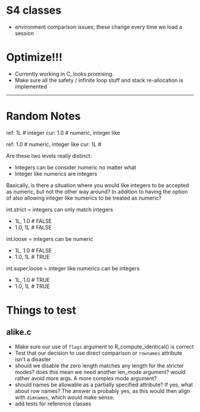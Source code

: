 # S4 classes

* environment comparison issues; these change every time we load a session

# Optimize!!!

* Currently working in C, looks promising.
* Make sure all the safety / infinite loop stuff and stack re-allocation is implemented


---
# Random Notes

ref: 1L   # integer
cur: 1.0  # numeric, integer like

ref: 1.0  # numeric, integer like
cur: 1L   # 

Are these two levels really distinct:
- Integers can be consider numeric no matter what
- Integer like numerics are integers

Basically, is there a situation where you would like integers to be accepted as
numeric, but not the other way around?  In addition to having the option of also
allowing integer like numerics to be treated as numeric?

int.strict = integers can only match integers

* 1L, 1.0 # FALSE
* 1.0, 1L # FALSE

int.loose = integers can be numeric

* 1L, 1.0 # FALSE
* 1.0, 1L # TRUE

int.super.loose = integer like numerics can be integers

* 1L, 1.0 # TRUE
* 1.0, 1L # TRUE

# Things to test

## alike.c

* Make sure our use of `flags` argument to R_compute_identical() is correct
* Test that our decision to use direct comparison or `rownames` attribute isn't
  a disaster
* should we disable the zero length matches any length for the stricter modes?
  does this mean we need another len_mode argument?  would rather avoid more
  args.  A more complex mode argument?
* should names be allowable as a partially specified attribute?  If yes, what
  about row names?  The answer is probably yes, as this would then align with
  `dimnames`, which would make sense.
* add tests for reference classes